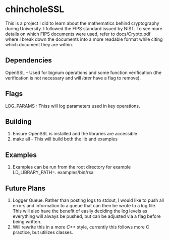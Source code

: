 # chincholeSSL #
This is a project I did to learn about the mathematics behind cryptography during University. I followed the FIPS standard issued by NIST.
To see more details on which FIPS documents were used, refer to docs/Crypto.pdf where I break down the documents into a more readable format while citing which document they are within.

## Dependencies ##
OpenSSL - Used for bignum operations and some function verification (the verification is not necessary and will *later* have a flag to remove).

## Flags ##
LOG_PARAMS : Thiss will log parameters used in key operations.

## Building ##
1. Ensure OpenSSL is installed and the libraries are accessible
2. make all - This will build both the lib and examples

## Examples ##
1. Examples can be run from the root directory for example LD_LIBRARY_PATH=. examples/bin/rsa

## Future Plans ##
1. Logger Queue. Rather than posting logs to stdout, I would like to push all errors and information to a queue that can then be wrote to a log file. This will also have the benefit of easily deciding the log levels as everything will always be pushed, but can be adjusted via a flag before being written.
2. Will rewrite this in a more *C++* style, currently this follows more C practice, but utilizes classes.
